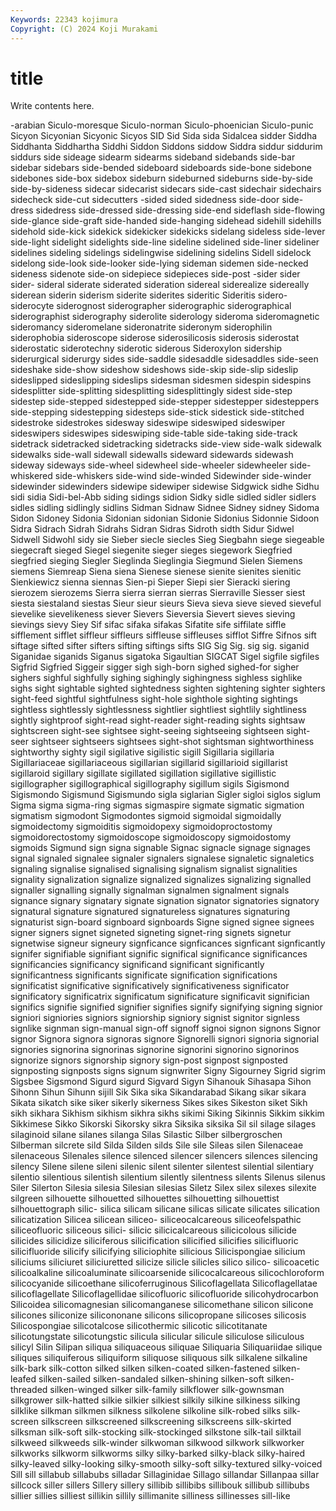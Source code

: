 ```yaml
---
Keywords: 22343 kojimura
Copyright: (C) 2024 Koji Murakami
---
```


# title

Write contents here.



-arabian Siculo-moresque
Siculo-norman Siculo-phoenician Siculo-punic Sicyon Sicyonian Sicyonic Sicyos SID Sid Sida
sida Sidalcea sidder Siddha Siddhanta Siddhartha Siddhi Siddon Siddons siddow
Siddra siddur siddurim siddurs side sideage sidearm sidearms sideband sidebands
side-bar sidebar sidebars side-bended sideboard sideboards side-bone sidebone sidebones side-box
sidebox sideburn sideburned sideburns side-by-side side-by-sideness sidecar sidecarist sidecars side-cast
sidechair sidechairs sidecheck side-cut sidecutters -sided sided sidedness side-door side-dress
sidedress side-dressed side-dressing side-end sideflash side-flowing side-glance side-graft side-handed side-hanging
sidehead sidehill sidehills sidehold side-kick sidekick sidekicker sidekicks sidelang sideless
side-lever side-light sidelight sidelights side-line sideline sidelined side-liner sideliner sidelines
sideling sidelings sidelingwise sidelining sidelins Sidell sidelock sidelong side-look side-looker
side-lying sideman sidemen side-necked sideness sidenote side-on sidepiece sidepieces side-post
-sider sider sider- sideral siderate siderated sideration sidereal siderealize sidereally
siderean siderin siderism siderite siderites sideritic Sideritis sidero- siderocyte siderognost
siderographer siderographic siderographical siderographist siderography siderolite siderology sideroma sideromagnetic sideromancy
sideromelane sideronatrite sideronym siderophilin siderophobia sideroscope siderose siderosilicosis siderosis siderostat
siderostatic siderotechny siderotic siderous Sideroxylon sidership siderurgical siderurgy sides side-saddle
sidesaddle sidesaddles side-seen sideshake side-show sideshow sideshows side-skip side-slip sideslip
sideslipped sideslipping sideslips sidesman sidesmen sidespin sidespins sidesplitter side-splitting sidesplitting
sidesplittingly sidest side-step sidestep side-stepped sidestepped side-stepper sidestepper sidesteppers side-stepping
sidestepping sidesteps side-stick sidestick side-stitched sidestroke sidestrokes sidesway sideswipe sideswiped
sideswiper sideswipers sideswipes sideswiping side-table side-taking side-track sidetrack sidetracked sidetracking
sidetracks side-view side-walk sidewalk sidewalks side-wall sidewall sidewalls sideward sidewards
sidewash sideway sideways side-wheel sidewheel side-wheeler sidewheeler side-whiskered side-whiskers side-wind
side-winded Sidewinder side-winder sidewinder sidewinders sidewipe sidewiper sidewise Sidgwick sidhe
Sidhu sidi sidia Sidi-bel-Abb siding sidings sidion Sidky sidle sidled
sidler sidlers sidles sidling sidlingly sidlins Sidman Sidnaw Sidnee Sidney
sidney Sidoma Sidon Sidoney Sidonia Sidonian sidonian Sidonie Sidonius Sidonnie
Sidoon Sidra Sidrach Sidrah Sidrahs Sidran Sidras Sidroth sidth Sidur
Sidwel Sidwell Sidwohl sidy sie Sieber siecle siecles Sieg Siegbahn
siege siegeable siegecraft sieged Siegel siegenite sieger sieges siegework Siegfried
siegfried sieging Siegler Sieglinda Sieglingia Siegmund Sielen Siemens siemens Siemreap
Siena siena Sienese sienese sienite sienites sienitic Sienkiewicz sienna siennas
Sien-pi Sieper Siepi sier Sieracki siering sierozem sierozems Sierra sierra
sierran sierras Sierraville Siesser siest siesta siestaland siestas Sieur sieur
sieurs Sieva sieva sieve sieved sieveful sievelike sievelikeness siever Sievers
Sieversia Sievert sieves sieving sievings sievy Siey Sif sifac sifaka
sifakas Sifatite sife siffilate siffle sifflement sifflet siffleur siffleurs siffleuse
siffleuses sifflot Siffre Sifnos sift siftage sifted sifter sifters sifting
siftings sifts SIG Sig Sig. sig sig. siganid Siganidae siganids
Siganus sigatoka Sigaultian SIGCAT Sigel sigfile sigfiles Sigfrid Sigfried Siggeir
sigger sigh sigh-born sighed sighed-for sigher sighers sighful sighfully sighing
sighingly sighingness sighless sighlike sighs sight sightable sighted sightedness sighten
sightening sighter sighters sight-feed sightful sightfulness sight-hole sighthole sighting sightings
sightless sightlessly sightlessness sightlier sightliest sightlily sightliness sightly sightproof sight-read
sight-reader sight-reading sights sightsaw sightscreen sight-see sightsee sight-seeing sightseeing sightseen
sight-seer sightseer sightseers sightsees sight-shot sightsman sightworthiness sightworthy sighty sigil
sigilative sigilistic sigill Sigillaria sigillaria Sigillariaceae sigillariaceous sigillarian sigillarid sigillarioid
sigillarist sigillaroid sigillary sigillate sigillated sigillation sigillative sigillistic sigillographer sigillographical
sigillography sigillum sigils Sigismond Sigismondo Sigismund Sigismundo sigla siglarian Sigler
sigloi siglos siglum Sigma sigma sigma-ring sigmas sigmaspire sigmate sigmatic
sigmation sigmatism sigmodont Sigmodontes sigmoid sigmoidal sigmoidally sigmoidectomy sigmoiditis sigmoidopexy
sigmoidoproctostomy sigmoidorectostomy sigmoidoscope sigmoidoscopy sigmoidostomy sigmoids Sigmund sign signa signable
Signac signacle signage signages signal signaled signalee signaler signalers signalese
signaletic signaletics signaling signalise signalised signalising signalism signalist signalities signality
signalization signalize signalized signalizes signalizing signalled signaller signalling signally signalman
signalmen signalment signals signance signary signatary signate signation signator signatories
signatory signatural signature signatured signatureless signatures signaturing signaturist sign-board signboard
signboards Signe signed signee signees signer signers signet signeted signeting
signet-ring signets signetur signetwise signeur signeury signficance signficances signficant signficantly
signifer signifiable signifiant signific significal significance significances significancies significancy significand
significant significantly significantness significants significate signification significations significatist significative significatively
significativeness significator significatory significatrix significatum significature significavit significian significs signifie
signified signifier signifies signify signifying signing signior signiori signiories signiors
signiorship signiory signist signitor signless signlike signman sign-manual sign-off signoff
signoi signon signons Signor signor Signora signora signoras signore Signorelli
signori signoria signorial signories signorina signorinas signorine signorini signorino signorinos
signorize signors signorship signory sign-post signpost signposted signposting signposts signs
signum signwriter Signy Sigourney Sigrid sigrim Sigsbee Sigsmond Sigurd sigurd
Sigvard Sigyn Sihanouk Sihasapa Sihon Sihonn Sihun Sihunn sijill Sik
Sika sika Sikandarabad Sikang sikar sikara Sikata sikatch sike siker
sikerly sikerness Sikes sikes Sikeston siket Sikh sikh sikhara Sikhism
sikhism sikhra sikhs sikimi Siking Sikinnis Sikkim sikkim Sikkimese Sikko
Sikorski Sikorsky sikra Siksika siksika Sil sil silage silages silaginoid
silane silanes silanga Silas Silastic Silber silbergroschen Silberman silcrete sild
Silda Silden silds Sile sile Sileas silen Silenaceae silenaceous Silenales
silence silenced silencer silencers silences silencing silency Silene silene sileni
silenic silent silenter silentest silential silentiary silentio silentious silentish silentium
silently silentness silents Silenus silenus Siler Silerton Silesia silesia Silesian
silesias Siletz Silex silex silexes silexite silgreen silhouette silhouetted silhouettes
silhouetting silhouettist silhouettograph silic- silica silicam silicane silicas silicate silicates
silication silicatization Silicea silicean siliceo- siliceocalcareous siliceofelspathic siliceofluoric siliceous silici-
silicic silicicalcareous silicicolous silicide silicides silicidize siliciferous silicification silicified silicifies
silicifluoric silicifluoride silicify silicifying siliciophite silicious Silicispongiae silicium siliciums siliciuret
siliciuretted silicize silicle silicles silico silico- silicoacetic silicoalkaline silicoaluminate silicoarsenide
silicocalcareous silicochloroform silicocyanide silicoethane silicoferruginous Silicoflagellata Silicoflagellatae silicoflagellate Silicoflagellidae silicofluoric
silicofluoride silicohydrocarbon Silicoidea silicomagnesian silicomanganese silicomethane silicon silicone silicones siliconize
silicononane silicons silicopropane silicoses silicosis Silicospongiae silicotalcose silicothermic silicotic silicotitanate
silicotungstate silicotungstic silicula silicular silicule siliculose siliculous silicyl Silin Silipan
siliqua siliquaceous siliquae Siliquaria Siliquariidae silique siliques siliquiferous siliquiform siliquose
siliquous silk silkalene silkaline silk-bark silk-cotton silked silken silken-coated silken-fastened
silken-leafed silken-sailed silken-sandaled silken-shining silken-soft silken-threaded silken-winged silker silk-family silkflower
silk-gownsman silkgrower silk-hatted silkie silkier silkiest silkily silkine silkiness silking
silklike silkman silkmen silkness silkolene silkoline silk-robed silks silk-screen silkscreen
silkscreened silkscreening silkscreens silk-skirted silksman silk-soft silk-stocking silk-stockinged silkstone silk-tail
silktail silkweed silkweeds silk-winder silkwoman silkwood silkwork silkworker silkworks silkworm
silkworms silky silky-barked silky-black silky-haired silky-leaved silky-looking silky-smooth silky-soft silky-textured
silky-voiced Sill sill sillabub sillabubs silladar Sillaginidae Sillago sillandar Sillanpaa
sillar sillcock siller sillers Sillery sillery sillibib sillibibs sillibouk sillibub
sillibubs sillier sillies silliest sillikin sillily sillimanite silliness sillinesses sill-like
